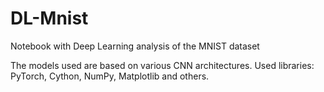 # DL-Mnist
Notebook with Deep Learning analysis of the MNIST dataset

The models used are based on various CNN architectures. Used libraries: PyTorch, Cython, NumPy, Matplotlib and others.
